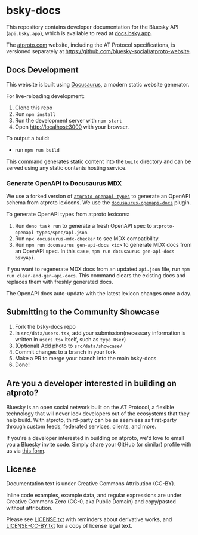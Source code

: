 # bsky-docs

This repository contains developer documentation for the Bluesky API (`api.bsky.app`), which is available to read at [docs.bsky.app](https://docs.bsky.app/).

The [atproto.com](https://atproto.com) website, including the AT Protocol specifications, is versioned separately at <https://github.com/bluesky-social/atproto-website>.


## Docs Development

This website is built using [Docusaurus](https://docusaurus.io/), a modern static website generator. 

For live-reloading development:
1. Clone this repo
2. Run `npm install`
3. Run the development server with `npm start`
4. Open [http://localhost:3000](http://localhost:3000) with your browser.

To output a build:

- run `npm run build`

This command generates static content into the `build` directory and can be served using any static contents hosting service.

### Generate OpenAPI to Docusaurus MDX

We use a forked version of [`atproto-openapi-types`](https://github.com/rdmurphy/atproto-openapi-types) to generate an OpenAPI schema from atproto lexicons. We use the [`docusaurus-openapi-docs`](https://github.com/PaloAltoNetworks/docusaurus-openapi-docs) plugin.

To generate OpenAPI types from atproto lexicons:
1. Run `deno task run` to generate a fresh OpenAPI spec to `atproto-openapi-types/spec/api.json`.
2. Run `npx docusaurus-mdx-checker` to see MDX compatibility.
3. Run `npm run docusaurus gen-api-docs <id>` to generate MDX docs from an OpenAPI spec. In this case, `npm run docusaurus gen-api-docs bskyApi`.

If you want to regenerate MDX docs from an updated `api.json` file, run `npm run clear-and-gen-api-docs`. This command clears the existing docs and replaces them with freshly generated docs.

The OpenAPI docs auto-update with the latest lexicon changes once a day.

## Submitting to the Community Showcase
1. Fork the bsky-docs repo
2. In `src/data/users.tsx`, add your submission(necessary information is written in `users.tsx` itself, such as `type User`)
3. (Optional) Add photo to `src/data/showcase/`
4. Commit changes to a branch in your fork
5. Make a PR to merge your branch into the main bsky-docs
6. Done!

## Are you a developer interested in building on atproto?

Bluesky is an open social network built on the AT Protocol, a flexible technology that will never lock developers out of the ecosystems that they help build. With atproto, third-party can be as seamless as first-party through custom feeds, federated services, clients, and more.

If you're a developer interested in building on atproto, we'd love to email you a Bluesky invite code. Simply share your GitHub (or similar) profile with us via [this form](https://forms.gle/BF21oxVNZiDjDhXF9).

## License

Documentation text is under Creative Commons Attribution (CC-BY).

Inline code examples, example data, and regular expressions are under Creative Commons Zero (CC-0, aka Public Domain) and copy/pasted without attribution.

Please see [LICENSE.txt]() with reminders about derivative works, and [LICENSE-CC-BY.txt]() for a copy of license legal text.
